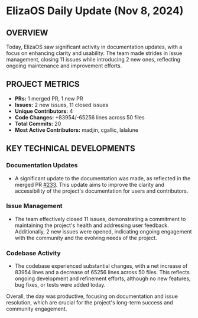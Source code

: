# ElizaOS Daily Update (Nov 8, 2024)

## OVERVIEW 
Today, ElizaOS saw significant activity in documentation updates, with a focus on enhancing clarity and usability. The team made strides in issue management, closing 11 issues while introducing 2 new ones, reflecting ongoing maintenance and improvement efforts.

## PROJECT METRICS
- **PRs:** 1 merged PR, 1 new PR
- **Issues:** 2 new issues, 11 closed issues
- **Unique Contributors:** 4
- **Code Changes:** +83954/-65256 lines across 50 files
- **Total Commits:** 20
- **Most Active Contributors:** madjin, cgallic, lalalune

## KEY TECHNICAL DEVELOPMENTS

### Documentation Updates
- A significant update to the documentation was made, as reflected in the merged PR [#233](https://github.com/elizaos/eliza/pull/233). This update aims to improve the clarity and accessibility of the project's documentation for users and contributors.

### Issue Management
- The team effectively closed 11 issues, demonstrating a commitment to maintaining the project's health and addressing user feedback. Additionally, 2 new issues were opened, indicating ongoing engagement with the community and the evolving needs of the project. 

### Codebase Activity
- The codebase experienced substantial changes, with a net increase of 83954 lines and a decrease of 65256 lines across 50 files. This reflects ongoing development and refinement efforts, although no new features, bug fixes, or tests were added today. 

Overall, the day was productive, focusing on documentation and issue resolution, which are crucial for the project's long-term success and community engagement.